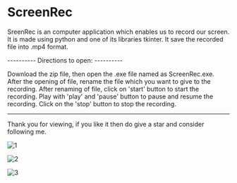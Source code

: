 # ScreenRec
SreenRec is an computer application which enables us to record our screen.
It is made using python and one of its libraries tkinter. It save the recorded file into .mp4 format.


---------- Directions to open: ----------

Download the zip file, then open the .exe file named as ScreenRec.exe.
After the opening of file, rename the file which you want to give to the recording.
After renaming of file, click on 'start' button to start the recording. 
Play with 'play' and 'pause' button to pause and resume the recording. 
Click on the 'stop' button to stop the recording.

-----------------------------------------


Thank you for viewing, if you like it then do give a star and consider following me.


![1](https://user-images.githubusercontent.com/53613075/160840531-19ef7bf0-0fd3-4c1c-9639-7db6b6cc4e0c.JPG)


![2](https://user-images.githubusercontent.com/53613075/160840563-6850c0de-047c-43c1-ade4-78256072d33f.JPG)


![3](https://user-images.githubusercontent.com/53613075/160840582-927f0efb-498f-49a4-b89c-5f8bd93a0757.JPG)

